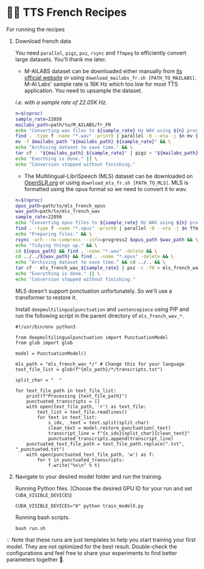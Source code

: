 # 🐸💬 TTS French Recipes

For running the recipes

1. Download french data

	You need `parallel`, `pigz`, `pxz`, `rsync` and `ffmpeg` to efficiently convert large datasets. You'll thank me later.

	- M-AILABS dataset can be downloaded either manually from [its official website](https://www.caito.de/2019/01/03/the-m-ailabs-speech-dataset/) or using ```download_mailabs_fr.sh [PATH_TO_MAILABS]```.
	M-AI Labs' sample rate is 16K Hz which too low for most TTS application. You need to upsample the dataset.
	
	_i.e. with a sample rate of 22.05K Hz._
	```bash
	n=$(nproc)
	sample_rate=22050
	mailabs_path=path/to/M_AILABS/fr_FR
	echo "Converting wav files to ${sample_rate} Hz WAV using ${n} processes." && \
	find . -type f -name "*.wav" -print0 | parallel -0 --eta -j $n mv {} {}_ && ffmpeg -loglevel 0 -n -i {}_ -ar ${sample_rate} -ac 1 {} && \rm {}_ && \
	mv -f $mailabs_path "${mailabs_path}_${sample_rate}" && \
	echo "Archiving dataset to save time." && \
	tar cf - "${mailabs_path}_${sample_rate}" | pigz > "${mailabs_path}_${sample_rate}.zip" && \
	echo "Everthing is done." || \
	echo "Conversion stopped without finishing."
	```

	- The Multilingual-LibriSpeech (MLS) dataset can be downloaded on [OpenSLR.org](http://www.openslr.org/94/) or using `download_mls_fr.sh [PATH_TO_MLS]`.
	MLS is formatted using the opus format so we need to convert it to wav.
	
	```bash
	n=$(nproc)
	opus_path=path/to/mls_french_opus
	wav_path=path/to/mls_french_wav
	sample_rate=22050
	echo "Converting opus files to ${sample_rate} Hz WAV using ${n} processes." && \
	find . -type f -name "*.opus" -print0 | parallel -0 --eta -j $n ffmpeg -loglevel 0 -n -i {} -ar ${sample_rate} -ac 1 {.}.wav && \
	echo "Preparing files." && \
	rsync -arh --no-compress --info=progress2 $opus_path $wav_path && \
	echo "Tidying things up." && \
	cd ${opus_path} && find . -name "*.wav" -delete && \
	cd ../../${wav_path} && find . -name "*.opus" -delete && \
	echo "Archiving dataset to save time." && cd ../.. && \
	tar cf - mls_french_wav_${sample_rate} | pxz -c -T0 > mls_french_wav_${sample_rate}.tar.xz && \
	echo "Everything is done." || \
	echo "Conversion stopped without finishing."
	```

	MLS doesn't support ponctuation unfortunately. So we'll use a transformer to restore it.

	Install `deepmultilingualpunctuation` and `sentencepiece` using PIP and run the following script in the parent directory of `mls_french_wav_*`.

	```python3
	#!/usr/bin/env python3

	from deepmultilingualpunctuation import PunctuationModel
	from glob import glob

	model = PunctuationModel()

	mls_path = "mls_french_wav_*/" # Change this for your language
	text_file_list = glob(f"{mls_path}/*/transcripts.txt")

	split_char = "	"

	for text_file_path in text_file_list:
		print(f"Processing {text_file_path}")
		punctuated_transcripts = []
		with open(text_file_path, 'r') as text_file:
			text_list = text_file.readlines()
			for text in text_list:
				s_idx, _text = text.split(split_char)
				clean_text = model.restore_punctuation(_text)
				transcript_line = f"{s_idx}{split_char}{clean_text}"
				punctuated_transcripts.append(transcript_line)
		punctuated_text_file_path = text_file_path.replace(".txt", "_punctuated.txt")
		with open(punctuated_text_file_path, 'w') as f:
			for t in punctuated_transcripts:
				f.write("%s\n" % t)
	```

2. Navigate to your desired model folder and run the training.

    Running Python files. (Choose the desired GPU ID for your run and set ```CUDA_VISIBLE_DEVICES```)
    ```terminal
    CUDA_VISIBLE_DEVICES="0" python train_modelX.py
    ```

    Running bash scripts.
    ```terminal
    bash run.sh
    ```

💡 Note that these runs are just templates to help you start training your first model. They are not optimized for the best
result. Double-check the configurations and feel free to share your experiments to find better parameters together 💪.
